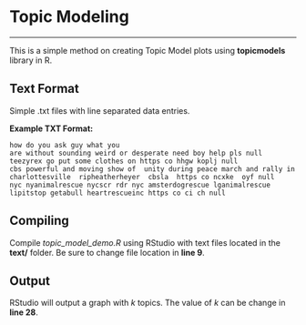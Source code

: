 # Topic Modeling
---
This is a simple method on creating Topic Model plots using **topicmodels** library in R.

## Text Format

Simple .txt files with line separated data entries.

**Example TXT Format:**
```
how do you ask guy what you   
are without sounding weird or desperate need boy help pls null 
teezyrex go put some clothes on https co hhgw koplj null 
cbs powerful and moving show of  unity during peace march and rally in  charlottesville  ripheatherheyer  cbsla  https co ncxke  oyf null 
nyc nyanimalrescue nycscr rdr nyc amsterdogrescue lganimalrescue lipitstop getabull heartrescueinc https co ci ch null
```

## Compiling

Compile *topic_model_demo.R* using RStudio with text files located in the **text/** folder. Be sure to change file location in **line 9**.

## Output

RStudio will output a graph with *k* topics. The value of *k* can be change in **line 28**.